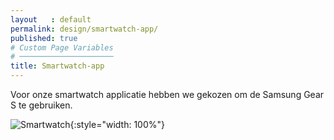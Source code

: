 ```yaml
---
layout   : default
permalink: design/smartwatch-app/
published: true
# Custom Page Variables
# ─────────────────────
title: Smartwatch-app
---
```


Voor onze smartwatch applicatie hebben we gekozen om de Samsung Gear S te gebruiken. 

![Smartwatch](http://127.0.0.1:4000/1718-nmd3-project/images/mockup_samsung_gear_s_smartwatch_1.jpg){:style="width: 100%"}